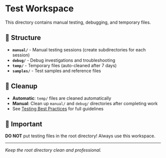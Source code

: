 # Test Workspace

This directory contains manual testing, debugging, and temporary files.

## 📁 Structure

- **`manual/`** - Manual testing sessions (create subdirectories for each session)
- **`debug/`** - Debug investigations and troubleshooting
- **`temp/`** - Temporary files (auto-cleaned after 7 days)  
- **`samples/`** - Test samples and reference files

## 🧹 Cleanup

- **Automatic**: `temp/` files are cleaned automatically
- **Manual**: Clean up `manual/` and `debug/` directories after completing work
- See [Testing Best Practices](../docs/guides/testing-best-practices.md) for full guidelines

## 🚨 Important

**DO NOT** put testing files in the root directory! Always use this workspace.

---

*Keep the root directory clean and professional.* 